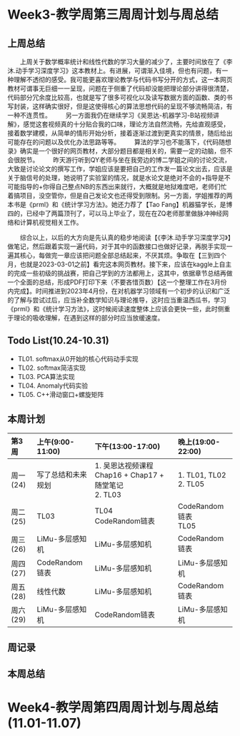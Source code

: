 # Week3-教学周第三周周计划与周总结
## 上周总结
&emsp;&emsp;上周关于数学概率统计和线性代数的学习大量的减少了，主要时间放在了《李沐.动手学习深度学习》这本教材上。有进展，可谓渐入佳境，但也有问题，有一种理解不透彻的感受。我可能更喜欢理论教学与代码书写分开的方式，这一本网页教材可谓事无巨细一一呈现，问题在于侧重了代码却没能把理论部分讲得很清楚，代码部分冗余度比较高，也就是写了很多可视化以及读写数据方面的函数、类的书写封装，这样确实很好，但是这使得核心的算法思想代码的呈现不够流畅简洁，有一种不连贯性。
&emsp;&emsp;另一方面我仍在继续学习《吴恩达-机器学习-B站视频讲解》，感觉这套视频真的十分贴合我的口味，理论方法自然流畅，先给直观感受，接着数学建模，从简单的情形开始分析，接着逐渐过渡到更真实的情景，随后给出可能存在的问题以及优化办法思路等等。
&emsp;&emsp;算法的学习也不能落下，《代码随想录》确实是一个很好的网页教材，大部分题目都是相关的，需要一定的动脑，但不会很脱节。
&emsp;&emsp;昨天游行听到QY老师与坐在我旁边的博二学姐之间的讨论交流，大致是讨论论文的撰写工作，学姐应该是要把自己的工作发一篇论文出去，应该是关于脑信号的处理，她说明了实验室的情况，就是水论文是绝对不会的+指导是不可能指导的+你得自己整点NB的东西出来就行，大概就是地狱难度吧，老师们忙着搞项目，没空管你，但是自己发论文也还得受到限制。另一方面，学姐推荐的两本书是《prml》和《统计学习方法》。她还力荐了【Tao Fang】机器猫学长，是博四的，已经中了两篇顶刊了，可以马上毕业了，现在在ZQ老师那里做脉冲神经网络和计算机视觉相关工作。
<br>

&emsp;&emsp;综合以上，以后的大方向是先认真的稳步地阅读【《李沐.动手学习深度学习》】做笔记，然后跟着实现一遍代码，对于其中的函数接口也做好记录，再脱手实现一遍其核心，每做完一章应该把问题全部总结起来，不厌其烦。争取在【三到四个月，也就是2023-03-01之前】看完这本网页教材。接下来，应该在kaggle上自主的完成一些初级的挑战赛，把自己学到的方法都用上，这其中，依据章节总结再做一个全面的总结，形成PDF打印下来（不要吝惜页数）【这一个整理工作在3月份内完成】。时间推进到2023年4月份，在对机器学习领域有一个初步的认识和广泛的了解与尝试过后，应当补全数学知识与理论推导，这时应当重温西瓜书，学习《prml》和《统计学习方法》，这时候阅读速度整体上应该会更快一些，此时侧重于理论的吸收理解，在遇到这样的部分时应当放缓速度。

## Todo List(10.24-10.31)
* TL01. softmax从0开始的核心代码动手实现
* TL02. softmax简洁实现
* TL03. PCA算法实现
* TL04. Anomaly代码实验
* TL05. C++滑动窗口+螺旋矩阵

## 本周计划

|第3周|上午(9:00-11:00)|下午(13:00-17:00)|晚上(19:00-22:00)|
|:--|:--|:--|:--|
|周一(24)|写了总结和未来规划|1. 吴恩达视频课程Chap16 + Chap17 + 随堂笔记<br>2. TL03|1. TL01, TL02 <br>2. TL05|
|周二(25)|TL03|TL04 <br>CodeRandom链表|CodeRandom链表 <br>TL05|
|周三(26)|LiMu-多层感知机|LiMu-多层感知机|CodeRandom链表|
|周四(27)|CodeRandom链表|LiMu-多层感知机|LiMu-多层感知机|
|周五(28)|线性代数|LiMu-多层感知机|CodeRandom链表|
|周六(29)|LiMu-多层感知机|CodeRandom链表|LiMu-多层感知机|


## 周记录


## 本周总结



#  Week4-教学周第四周周计划与周总结(11.01-11.07)
